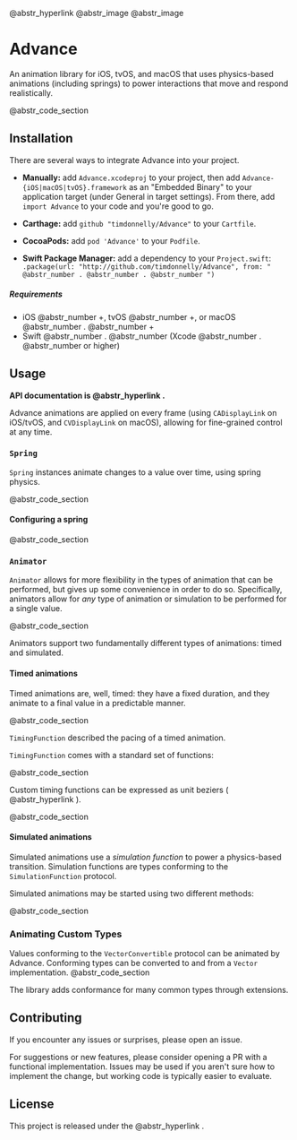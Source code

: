 @abstr_hyperlink @abstr_image @abstr_image 

# Advance

An animation library for iOS, tvOS, and macOS that uses physics-based animations (including springs) to power interactions that move and respond realistically.

@abstr_code_section 

## Installation

There are several ways to integrate Advance into your project.

  * **Manually:** add `Advance.xcodeproj` to your project, then add `Advance-{iOS|macOS|tvOS}.framework` as an "Embedded Binary" to your application target (under General in target settings). From there, add `import Advance` to your code and you're good to go.

  * **Carthage:** add `github "timdonnelly/Advance"` to your `Cartfile`.

  * **CocoaPods:** add `pod 'Advance'` to your `Podfile`.

  * **Swift Package Manager:** add a dependency to your `Project.swift`: `.package(url: "http://github.com/timdonnelly/Advance", from: " @abstr_number . @abstr_number . @abstr_number ")`




##### Requirements

  * iOS @abstr_number +, tvOS @abstr_number +, or macOS @abstr_number . @abstr_number +
  * Swift @abstr_number . @abstr_number (Xcode @abstr_number . @abstr_number or higher)



## Usage

**API documentation is @abstr_hyperlink .**

Advance animations are applied on every frame (using `CADisplayLink` on iOS/tvOS, and `CVDisplayLink` on macOS), allowing for fine-grained control at any time.

### `Spring`

`Spring` instances animate changes to a value over time, using spring physics.

@abstr_code_section 

#### Configuring a spring

@abstr_code_section 

### `Animator`

`Animator` allows for more flexibility in the types of animation that can be performed, but gives up some convenience in order to do so. Specifically, animators allow for _any_ type of animation or simulation to be performed for a single value.

@abstr_code_section 

Animators support two fundamentally different types of animations: timed and simulated.

#### Timed animations

Timed animations are, well, timed: they have a fixed duration, and they animate to a final value in a predictable manner.

@abstr_code_section 

`TimingFunction` described the pacing of a timed animation. 

`TimingFunction` comes with a standard set of functions:

@abstr_code_section 

Custom timing functions can be expressed as unit beziers ( @abstr_hyperlink ).

@abstr_code_section 

#### Simulated animations

Simulated animations use a _simulation function_ to power a physics-based transition. Simulation functions are types conforming to the `SimulationFunction` protocol.

Simulated animations may be started using two different methods:

@abstr_code_section 

### Animating Custom Types

Values conforming to the `VectorConvertible` protocol can be animated by Advance. Conforming types can be converted to and from a `Vector` implementation. @abstr_code_section 

The library adds conformance for many common types through extensions.

## Contributing

If you encounter any issues or surprises, please open an issue.

For suggestions or new features, please consider opening a PR with a functional implementation. Issues may be used if you aren't sure how to implement the change, but working code is typically easier to evaluate.

## License

This project is released under the @abstr_hyperlink .
